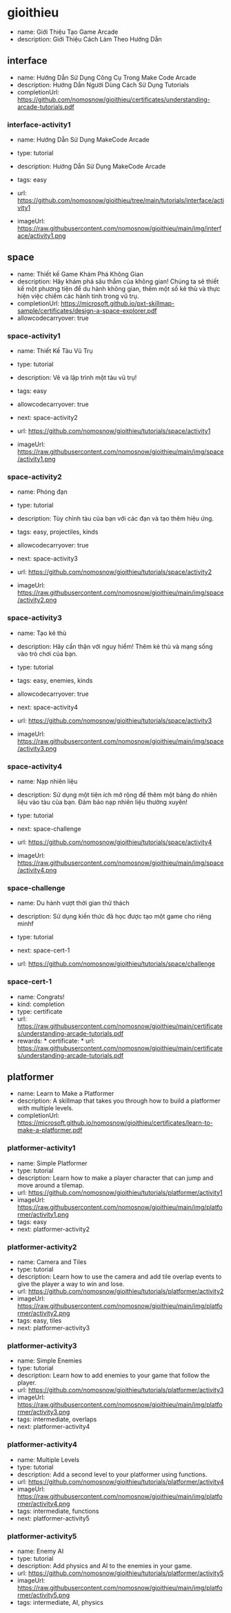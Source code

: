 # gioithieu
* name:  Giới Thiệu Tạo Game Arcade
* description: Giới Thiệu Cách Làm Theo Hướng Dẫn

## interface
* name: Hướng Dẫn Sử Dụng Công Cụ Trong Make Code Arcade
* description: Hướng Dẫn Người Dùng Cách Sử Dụng Tutorials
* completionUrl: https://github.com/nomosnow/gioithieu/certificates/understanding-arcade-tutorials.pdf

### interface-activity1

* name: Hướng Dẫn Sử Dụng MakeCode Arcade
* type: tutorial
* description: Hướng Dẫn Sử Dụng MakeCode Arcade
* tags: easy

* url: https://github.com/nomosnow/gioithieu/tree/main/tutorials/interface/activity1 
* imageUrl: https://raw.githubusercontent.com/nomosnow/gioithieu/main/img/interface/activity1.png

## space
* name: Thiết kế Game Khám Phá Không Gian
* description: Hãy khám phá sâu thẳm của không gian! Chúng ta sẽ thiết kế một phương tiện để du hành không gian, thêm một số kẻ thù và thực hiện việc chiếm các hành tinh trong vũ trụ.
* completionUrl: https://microsoft.github.io/pxt-skillmap-sample/certificates/design-a-space-explorer.pdf
* allowcodecarryover: true

### space-activity1

* name: Thiết Kế Tàu Vũ Trụ
* type: tutorial
* description: Vẽ và lập trình một tàu vũ trụ!
* tags: easy
* allowcodecarryover: true
* next: space-activity2

* url: https://github.com/nomosnow/gioithieu/tutorials/space/activity1
* imageUrl: https://raw.githubusercontent.com/nomosnow/gioithieu/main/img/space/activity1.png

### space-activity2

* name: Phóng đạn
* type: tutorial
* description: Tùy chỉnh tàu của bạn với các đạn và tạo thêm hiệu ứng.
* tags: easy, projectiles, kinds
* allowcodecarryover: true
* next: space-activity3

* url: https://github.com/nomosnow/gioithieu/tutorials/space/activity2
* imageUrl: https://raw.githubusercontent.com/nomosnow/gioithieu/main/img/space/activity2.png

### space-activity3

* name: Tạo kẻ thù
* description: Hãy cẩn thận với nguy hiểm! Thêm kẻ thù và mạng sống vào trò chơi của bạn.
* type: tutorial
* tags: easy, enemies, kinds
* allowcodecarryover: true
* next: space-activity4

* url: https://github.com/nomosnow/gioithieu/tutorials/space/activity3
* imageUrl: https://raw.githubusercontent.com/nomosnow/gioithieu/main/img/space/activity3.png

### space-activity4

* name: Nạp nhiên liệu
* description: Sử dụng một tiện ích mở rộng để thêm một bảng đo nhiên liệu vào tàu của bạn. Đảm bảo nạp nhiên liệu thường xuyên!
* type: tutorial
* next: space-challenge

* url: https://github.com/nomosnow/gioithieu/tutorials/space/activity4
* imageUrl: https://raw.githubusercontent.com/nomosnow/gioithieu/main/img/space/activity4.png


### space-challenge

* name: Du hành vượt thời gian thử thách
* description: Sử dụng kiến thức đã học được tạo một game cho riêng minhf
* type: tutorial
* next: space-cert-1

* url: https://github.com/nomosnow/gioithieu/tutorials/space/challenge


### space-cert-1
* name: Congrats!
* kind: completion
* type: certificate
* url: https://raw.githubusercontent.com/nomosnow/gioithieu/main/certificates/understanding-arcade-tutorials.pdf
* rewards:
        * certificate:
            * url: https://raw.githubusercontent.com/nomosnow/gioithieu/main/certificates/understanding-arcade-tutorials.pdf


## platformer
* name: Learn to Make a Platformer
* description: A skillmap that takes you through how to build a platformer with multiple levels.
* completionUrl: https://microsoft.github.io/nomosnow/gioithieu/certificates/learn-to-make-a-platformer.pdf

### platformer-activity1

* name: Simple Platformer
* type: tutorial
* description: Learn how to make a player character that can jump and move around a tilemap.
* url: https://github.com/nomosnow/gioithieu/tutorials/platformer/activity1
* imageUrl: https://raw.githubusercontent.com/nomosnow/gioithieu/main/img/platformer/activity1.png
* tags: easy
* next: platformer-activity2

### platformer-activity2

* name: Camera and Tiles
* type: tutorial
* description: Learn how to use the camera and add tile overlap events to give the player a way to win and lose.
* url: https://github.com/nomosnow/gioithieu/tutorials/platformer/activity2
* imageUrl: https://raw.githubusercontent.com/nomosnow/gioithieu/main/img/platformer/activity2.png
* tags: easy, tiles
* next: platformer-activity3

### platformer-activity3

* name: Simple Enemies
* type: tutorial
* description: Learn how to add enemies to your game that follow the player.
* url: https://github.com/nomosnow/gioithieu/tutorials/platformer/activity3
* imageUrl: https://raw.githubusercontent.com/nomosnow/gioithieu/main/img/platformer/activity3.png
* tags: intermediate, overlaps
* next: platformer-activity4

### platformer-activity4

* name: Multiple Levels
* type: tutorial
* description: Add a second level to your platformer using functions.
* url: https://github.com/nomosnow/gioithieu/tutorials/platformer/activity4
* imageUrl: https://raw.githubusercontent.com/nomosnow/gioithieu/main/img/platformer/activity4.png
* tags: intermediate, functions
* next: platformer-activity5

### platformer-activity5

* name: Enemy AI
* type: tutorial
* description: Add physics and AI to the enemies in your game.
* url: https://github.com/nomosnow/gioithieu/tutorials/platformer/activity5
* imageUrl: https://raw.githubusercontent.com/nomosnow/gioithieu/main/img/platformer/activity5.png
* tags: intermediate, AI, physics
